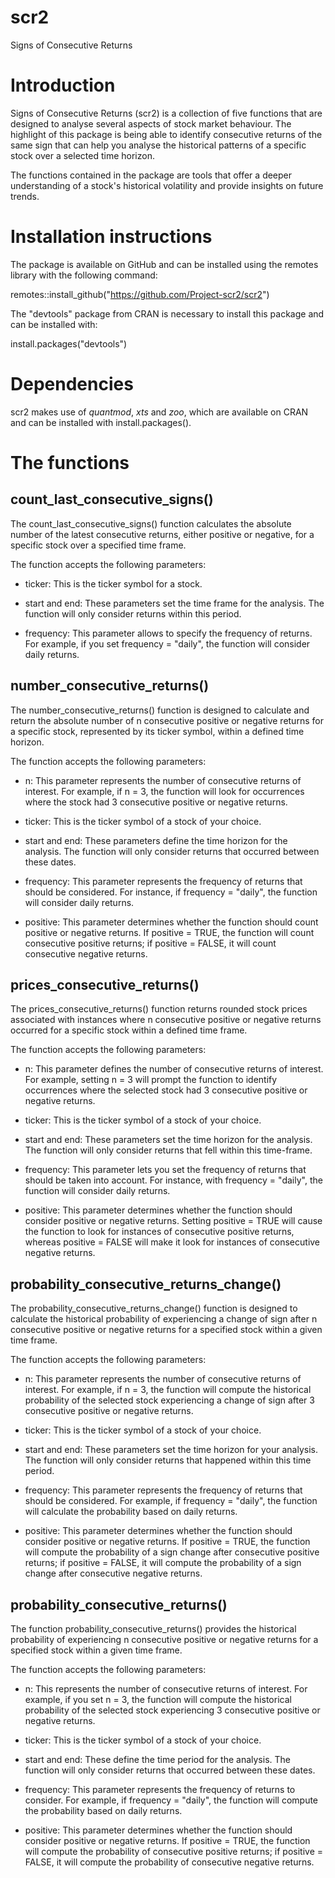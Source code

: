 # scr2
Signs of Consecutive Returns

# Introduction

Signs of Consecutive Returns (scr2) is a collection of five functions that are designed to analyse several aspects of stock market behaviour.
The highlight of this package is being able to identify consecutive returns of the same sign that can help you analyse the historical patterns of a specific stock over a selected time horizon. 

The functions contained in the package are tools that offer a deeper understanding of a stock's historical volatility and provide insights on future trends.


# Installation instructions

The package is available on GitHub and can be installed using the remotes library with the following command:

remotes::install_github("https://github.com/Project-scr2/scr2")

The "devtools" package from CRAN is necessary to install this package and can be installed with:

install.packages("devtools")

# Dependencies

scr2 makes use of $quantmod$, $xts$ and $zoo$, which are available on CRAN and can be installed with
install.packages().

# The functions

## count_last_consecutive_signs()

The count_last_consecutive_signs() function calculates the absolute number of the latest consecutive returns, either positive or negative, for a specific stock over a specified time frame.

The function accepts the following parameters:

- ticker: This is the ticker symbol for a stock.

- start and end: These parameters set the time frame for the analysis. The function will only consider returns within this period.

- frequency: This parameter allows to specify the frequency of returns. For example, if you set frequency = "daily", the function will consider daily returns.

## number_consecutive_returns()

The number_consecutive_returns() function is designed to calculate and return the absolute number of n consecutive positive or negative returns for a specific stock, represented by its ticker symbol, within a defined time horizon.

The function accepts the following parameters:

- n: This parameter represents the number of consecutive returns of interest. For example, if n = 3, the function will look for occurrences where the stock had 3 consecutive positive or negative returns.

- ticker: This is the ticker symbol of a stock of your choice.

- start and end: These parameters define the time horizon for the analysis. The function will only consider returns that occurred between these dates.

- frequency: This parameter represents the frequency of returns that should be considered. For instance, if frequency = "daily", the function will consider daily returns.

- positive: This parameter determines whether the function should count positive or negative returns. If positive = TRUE, the function will count consecutive positive returns; if positive = FALSE, it will count consecutive negative returns.

## prices_consecutive_returns()

The prices_consecutive_returns() function returns rounded stock prices associated with instances where n consecutive positive or negative returns occurred for a specific stock within a defined time frame.

The function accepts the following parameters:

- n: This parameter defines the number of consecutive returns of interest. For example, setting n = 3 will prompt the function to identify occurrences where the selected stock had 3 consecutive positive or negative returns.

- ticker: This is the ticker symbol of a stock of your choice.

- start and end: These parameters set the time horizon for the analysis. The function will only consider returns that fell within this time-frame.

- frequency: This parameter lets you set the frequency of returns that should be taken into account. For instance, with frequency = "daily", the function will consider daily returns.

- positive: This parameter determines whether the function should consider positive or negative returns. Setting positive = TRUE will cause the function to look for instances of consecutive positive returns, whereas positive = FALSE will make it look for instances of consecutive negative returns.

## probability_consecutive_returns_change()

The probability_consecutive_returns_change() function is designed to calculate the historical probability of experiencing a change of sign after n consecutive positive or negative returns for a specified stock within a given time frame.

The function accepts the following parameters:

- n: This parameter represents the number of consecutive returns of interest. For example, if n = 3, the function will compute the historical probability of the selected stock experiencing a change of sign after 3 consecutive positive or negative returns.

- ticker: This is the ticker symbol of a stock of your choice.

- start and end: These parameters set the time horizon for your analysis. The function will only consider returns that happened within this time period.

- frequency: This parameter represents the frequency of returns that should be considered. For example, if frequency = "daily", the function will calculate the probability based on daily returns.

- positive: This parameter determines whether the function should consider positive or negative returns. If positive = TRUE, the function will compute the probability of a sign change after consecutive positive returns; if positive = FALSE, it will compute the probability of a sign change after consecutive negative returns.

## probability_consecutive_returns()

The function probability_consecutive_returns() provides the historical probability of experiencing n consecutive positive or negative returns for a specified stock within a given time frame.

The function accepts the following parameters:

- n: This represents the number of consecutive returns of interest. For example, if you set n = 3, the function will compute the historical probability of the selected stock experiencing 3 consecutive positive or negative returns.

- ticker: This is the ticker symbol of a stock of your choice.

- start and end: These define the time period for the analysis. The function will only consider returns that occurred between these dates.

- frequency: This parameter represents the frequency of returns to consider. For example, if frequency = "daily", the function will compute the probability based on daily returns.

- positive: This parameter determines whether the function should consider positive or negative returns. If positive = TRUE, the function will compute the probability of consecutive positive returns; if positive = FALSE, it will compute the probability of consecutive negative returns.


